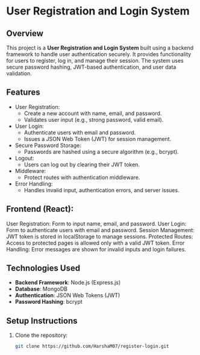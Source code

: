 # User Registration and Login System

## Overview

This project is a **User Registration and Login System** built using a backend framework to handle user authentication securely. It provides functionality for users to register, log in, and manage their session. The system uses secure password hashing, JWT-based authentication, and user data validation.

## Features

- User Registration:
  - Create a new account with name, email, and password.
  - Validates user input (e.g., strong password, valid email).
- User Login:
  - Authenticate users with email and password.
  - Issues a JSON Web Token (JWT) for session management.
- Secure Password Storage:
  - Passwords are hashed using a secure algorithm (e.g., bcrypt).
- Logout:
  - Users can log out by clearing their JWT token.
- Middleware:
  - Protect routes with authentication middleware.
- Error Handling:
  - Handles invalid input, authentication errors, and server issues.

## Frontend (React):
User Registration: Form to input name, email, and password.
User Login: Form to authenticate users with email and password.
Session Management: JWT token is stored in localStorage to manage sessions.
Protected Routes: Access to protected pages is allowed only with a valid JWT token.
Error Handling: Error messages are shown for invalid inputs and login failures.

## Technologies Used

- **Backend Framework**: Node.js (Express.js) 
- **Database**:  MongoDB
- **Authentication**: JSON Web Tokens (JWT)
- **Password Hashing**: bcrypt


## Setup Instructions

1. Clone the repository:
   ```bash
   git clone https://github.com/HarshaM07/register-login.git
